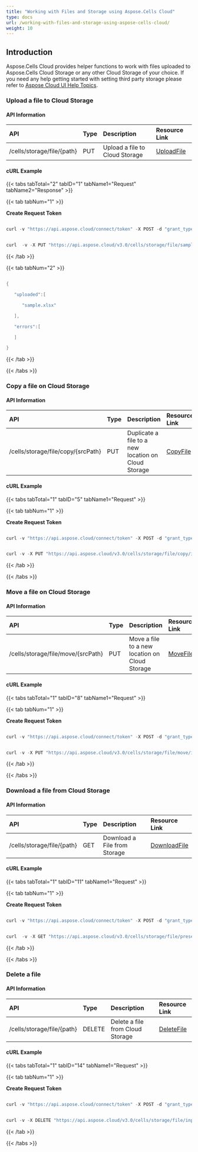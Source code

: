 ```yaml
---
title: "Working with Files and Storage using Aspose.Cells Cloud"
type: docs
url: /working-with-files-and-storage-using-aspose-cells-cloud/
weight: 10
---
```


## **Introduction**
Aspose.Cells Cloud provides helper functions to work with files uploaded to Aspose.Cells Cloud Storage or any other Cloud Storage of your choice. If you need any help getting started with setting third party storage please refer to [Aspose Cloud UI Help Topics](https://docs.aspose.cloud/display/totalcloud/Aspose+Cloud+UI+Help+Topics).
### **Upload a file to Cloud Storage**
#### **API Information**

|**API**|**Type**|**Description**|**Resource Link**|
| :- | :- | :- | :- |
|/cells/storage/file/{path}|PUT|Upload a file to Cloud Storage|[UploadFile](https://apireference.aspose.cloud/cells/#/File/UploadFile)|
#### **cURL Example**
{{< tabs tabTotal="2" tabID="1" tabName1="Request" tabName2="Response" >}}

{{< tab tabNum="1" >}}

**Create Request Token**

```java

curl -v "https://api.aspose.cloud/connect/token" -X POST -d "grant_type=client_credentials&client_id=XXXXX&client_secret=XXXXX" -H "Content-Type: application/x-www-form-urlencoded" -H "Accept: application/json"

```

```java

curl  -v -X PUT "https://api.aspose.cloud/v3.0/cells/storage/file/sample.xlsx" -H "Content-Type:application/octet-stream" -H "Authorization: Bearer eyJhbGciOiJSUzI1NiIsInR5cCI6IkpXVCJ9.eyJuYmYiOjE1NjAwOTI3OTcsImV4cCI6MTU2MDE3OTE5NywiaXNzIjoiaHR0cHM6Ly9hcGkuYXNwb3NlLmNsb3VkIiwiYXVkIjpbImh0dHBzOi8vYXBpLmFzcG9zZS5jbG91ZC9yZXNvdXJjZXMiLCJhcGkucGxhdGZvcm0iLCJhcGkucHJvZHVjdHMiXSwiY2xpZW50X2lkIjoiNzg5NDZmYjQtM2JkNC00ZDNlLWIzMDktZjllMmZmOWFjNmY5Iiwic2NvcGUiOlsiYXBpLnBsYXRmb3JtIiwiYXBpLnByb2R1Y3RzIl19.rFS4KehYAg1yOVGmteeinIh-AFq7nVEmtUr_cDltIfk0iN0JJJ3o6TK1StpnItAAqlkb_QtF0WcY5D8NCjeyTVKL1oewdIshjjODoPEN1tmCsRXceHGYTG5f--B8sWrMuZtOqSzlbr-x3_Mat9Fy7xcNbS6nNNmBv7mo3suRDF4xdUZWdIY7bO6yBptc-qyhIFb0olNMxdeAZPsN8sPLW0XIbEGf8CaE16p9al_O5SjWLtEZT7APuvDesJwWYOSPtG6hCsXtHItphKDAcMULEnqJ-QW_QpzBxybTnQ1VNzundQWOYM_viYzU8hOlf6VTE4YQKyCmgz72Ena8KZx0VA" --ssl-no-revoke --binary @destination.pptx

```

{{< /tab >}}

{{< tab tabNum="2" >}}

```java

{

   "uploaded":[

      "sample.xlsx"

   ],

   "errors":[

   ]

}

```

{{< /tab >}}

{{< /tabs >}}
### **Copy a file on Cloud Storage**
#### **API Information**

|**API**|**Type**|**Description**|**Resource Link**|
| :- | :- | :- | :- |
|/cells/storage/file/copy/{srcPath}|PUT|Duplicate a file to a new location on Cloud Storage|[CopyFile](https://apireference.aspose.cloud/cells/#/File/CopyFile)|
#### **cURL Example**
{{< tabs tabTotal="1" tabID="5" tabName1="Request" >}}

{{< tab tabNum="1" >}}

**Create Request Token**

```java

curl -v "https://api.aspose.cloud/connect/token" -X POST -d "grant_type=client_credentials&client_id=XXXXX&client_secret=XXXXX" -H "Content-Type: application/x-www-form-urlencoded" -H "Accept: application/json"

```

```java

curl -v -X PUT "https://api.aspose.cloud/v3.0/cells/storage/file/copy/inpuit.xlsx" -H "Content-Type:application/json" -H "Authorization: Bearer eyJhbGciOiJSUzI1NiIsInR5cCI6IkpXVCJ9.eyJuYmYiOjE1NjAxMDY1MDcsImV4cCI6MTU2MDE5MjkwNywiaXNzIjoiaHR0cHM6Ly9hcGkuYXNwb3NlLmNsb3VkIiwiYXVkIjpbImh0dHBzOi8vYXBpLmFzcG9zZS5jbG91ZC9yZXNvdXJjZXMiLCJhcGkucGxhdGZvcm0iLCJhcGkucHJvZHVjdHMiXSwiY2xpZW50X2lkIjoiNzg5NDZmYjQtM2JkNC00ZDNlLWIzMDktZjllMmZmOWFjNmY5Iiwic2NvcGUiOlsiYXBpLnBsYXRmb3JtIiwiYXBpLnByb2R1Y3RzIl19.FeU2K-qTf4meenSv1IQZqUpSPQREk0MmYK5oMMRx2t_LqELHMRnBawHC8nJ5DzGKsK_xyZwPpIANRA8eWHPoPICMoZnDZtUbLagxvSbFMZPReV2Ip3sVTTSvQXA-UOaLC6BbWnyHWDAbAGPv92AFMu_A0wiEBVs68vx_ZOOhjhZkX1rKfJFbJjWr8tJC9HVkEGubfiqXAb6ejL2ISwWcvUr49napuPPVrejJkAbj27z1oGSjmzYvoUuN4tP8Tb2VwD6L4B_Q99EOAs0y4VownW1BE3Ku_rKUgGAOa7OKZKtzOgKrtWqSc9oQ9h0DuiIkmKhn5I_PczHwigZ-ytb3OQ" --ssl-no-revoke -d {}

```

{{< /tab >}}

{{< /tabs >}}
### **Move a file on Cloud Storage**
#### **API Information**

|**API**|**Type**|**Description**|**Resource Link**|
| :- | :- | :- | :- |
|/cells/storage/file/move/{srcPath}|PUT|Move a file to a new location on Cloud Storage|[MoveFile](https://apireference.aspose.cloud/cells/#/File/MoveFile)|
#### **cURL Example**
{{< tabs tabTotal="1" tabID="8" tabName1="Request" >}}

{{< tab tabNum="1" >}}

**Create Request Token**

```java

curl -v "https://api.aspose.cloud/connect/token" -X POST -d "grant_type=client_credentials&client_id=XXXXX&client_secret=XXXXX" -H "Content-Type: application/x-www-form-urlencoded" -H "Accept: application/json"

```

```java

curl -v -X PUT "https://api.aspose.cloud/v3.0/cells/storage/file/move/input.xlsx" -H "Content-Type:application/json" -H "Authorization: Bearer eyJhbGciOiJSUzI1NiIsInR5cCI6IkpXVCJ9.eyJuYmYiOjE1NjAxMDY1MDcsImV4cCI6MTU2MDE5MjkwNywiaXNzIjoiaHR0cHM6Ly9hcGkuYXNwb3NlLmNsb3VkIiwiYXVkIjpbImh0dHBzOi8vYXBpLmFzcG9zZS5jbG91ZC9yZXNvdXJjZXMiLCJhcGkucGxhdGZvcm0iLCJhcGkucHJvZHVjdHMiXSwiY2xpZW50X2lkIjoiNzg5NDZmYjQtM2JkNC00ZDNlLWIzMDktZjllMmZmOWFjNmY5Iiwic2NvcGUiOlsiYXBpLnBsYXRmb3JtIiwiYXBpLnByb2R1Y3RzIl19.FeU2K-qTf4meenSv1IQZqUpSPQREk0MmYK5oMMRx2t_LqELHMRnBawHC8nJ5DzGKsK_xyZwPpIANRA8eWHPoPICMoZnDZtUbLagxvSbFMZPReV2Ip3sVTTSvQXA-UOaLC6BbWnyHWDAbAGPv92AFMu_A0wiEBVs68vx_ZOOhjhZkX1rKfJFbJjWr8tJC9HVkEGubfiqXAb6ejL2ISwWcvUr49napuPPVrejJkAbj27z1oGSjmzYvoUuN4tP8Tb2VwD6L4B_Q99EOAs0y4VownW1BE3Ku_rKUgGAOa7OKZKtzOgKrtWqSc9oQ9h0DuiIkmKhn5I_PczHwigZ-ytb3OQ" --ssl-no-revoke -d {}

```

{{< /tab >}}

{{< /tabs >}}
### **Download a file from Cloud Storage**
#### **API Information**

|**API**|**Type**|**Description**|**Resource Link**|
| :- | :- | :- | :- |
|/cells/storage/file/{path}|GET|Download a File from Storage|[DownloadFile](https://apireference.aspose.cloud/cells/#/File/DownloadFile)|
#### **cURL Example**
{{< tabs tabTotal="1" tabID="11" tabName1="Request" >}}

{{< tab tabNum="1" >}}

**Create Request Token**

```java

curl -v "https://api.aspose.cloud/connect/token" -X POST -d "grant_type=client_credentials&client_id=XXXXX&client_secret=XXXXX" -H "Content-Type: application/x-www-form-urlencoded" -H "Accept: application/json"

```

```java

curl  -v -X GET "https://api.aspose.cloud/v3.0/cells/storage/file/presentation_images.xlsx" -H "Content-Type: application/json" -H "Authorization: Bearer eyJhbGciOiJSUzI1NiIsInR5cCI6IkpXVCJ9.eyJuYmYiOjE1NjAwOTI3OTcsImV4cCI6MTU2MDE3OTE5NywiaXNzIjoiaHR0cHM6Ly9hcGkuYXNwb3NlLmNsb3VkIiwiYXVkIjpbImh0dHBzOi8vYXBpLmFzcG9zZS5jbG91ZC9yZXNvdXJjZXMiLCJhcGkucGxhdGZvcm0iLCJhcGkucHJvZHVjdHMiXSwiY2xpZW50X2lkIjoiNzg5NDZmYjQtM2JkNC00ZDNlLWIzMDktZjllMmZmOWFjNmY5Iiwic2NvcGUiOlsiYXBpLnBsYXRmb3JtIiwiYXBpLnByb2R1Y3RzIl19.rFS4KehYAg1yOVGmteeinIh-AFq7nVEmtUr_cDltIfk0iN0JJJ3o6TK1StpnItAAqlkb_QtF0WcY5D8NCjeyTVKL1oewdIshjjODoPEN1tmCsRXceHGYTG5f--B8sWrMuZtOqSzlbr-x3_Mat9Fy7xcNbS6nNNmBv7mo3suRDF4xdUZWdIY7bO6yBptc-qyhIFb0olNMxdeAZPsN8sPLW0XIbEGf8CaE16p9al_O5SjWLtEZT7APuvDesJwWYOSPtG6hCsXtHItphKDAcMULEnqJ-QW_QpzBxybTnQ1VNzundQWOYM_viYzU8hOlf6VTE4YQKyCmgz72Ena8KZx0VA" --ssl-no-revoke

```

{{< /tab >}}

{{< /tabs >}}
### **Delete a file**
#### **API Information**

|**API**|**Type**|**Description**|**Resource Link**|
| :- | :- | :- | :- |
|/cells/storage/file/{path}|DELETE|Delete a file from Cloud Storage|[DeleteFile](https://apireference.aspose.cloud/cells/#/File/DeleteFile)|
#### **cURL Example**
{{< tabs tabTotal="1" tabID="14" tabName1="Request" >}}

{{< tab tabNum="1" >}}

**Create Request Token**

```java

curl -v "https://api.aspose.cloud/connect/token" -X POST -d "grant_type=client_credentials&client_id=XXXXX&client_secret=XXXXX" -H "Content-Type: application/x-www-form-urlencoded" -H "Accept: application/json"

```

```java

curl -v -X DELETE "https://api.aspose.cloud/v3.0/cells/storage/file/input.xlsx" -H "Content-Type:application/json" -H "Authorization: Bearer eyJhbGciOiJSUzI1NiIsInR5cCI6IkpXVCJ9.eyJuYmYiOjE1NjAxMDY1MDcsImV4cCI6MTU2MDE5MjkwNywiaXNzIjoiaHR0cHM6Ly9hcGkuYXNwb3NlLmNsb3VkIiwiYXVkIjpbImh0dHBzOi8vYXBpLmFzcG9zZS5jbG91ZC9yZXNvdXJjZXMiLCJhcGkucGxhdGZvcm0iLCJhcGkucHJvZHVjdHMiXSwiY2xpZW50X2lkIjoiNzg5NDZmYjQtM2JkNC00ZDNlLWIzMDktZjllMmZmOWFjNmY5Iiwic2NvcGUiOlsiYXBpLnBsYXRmb3JtIiwiYXBpLnByb2R1Y3RzIl19.FeU2K-qTf4meenSv1IQZqUpSPQREk0MmYK5oMMRx2t_LqELHMRnBawHC8nJ5DzGKsK_xyZwPpIANRA8eWHPoPICMoZnDZtUbLagxvSbFMZPReV2Ip3sVTTSvQXA-UOaLC6BbWnyHWDAbAGPv92AFMu_A0wiEBVs68vx_ZOOhjhZkX1rKfJFbJjWr8tJC9HVkEGubfiqXAb6ejL2ISwWcvUr49napuPPVrejJkAbj27z1oGSjmzYvoUuN4tP8Tb2VwD6L4B_Q99EOAs0y4VownW1BE3Ku_rKUgGAOa7OKZKtzOgKrtWqSc9oQ9h0DuiIkmKhn5I_PczHwigZ-ytb3OQ" --ssl-no-revoke -d {}

```

{{< /tab >}}

{{< /tabs >}}
